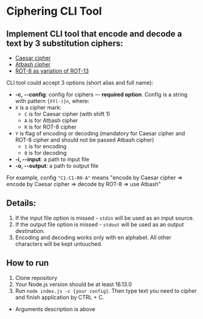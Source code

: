 # Ciphering CLI Tool

## Implement CLI tool that encode and decode a text by 3 substitution ciphers:
* [Caesar cipher](https://en.wikipedia.org/wiki/Caesar_cipher)
* [Atbash cipher](https://en.wikipedia.org/wiki/Atbash)
* [ROT-8 as variation of ROT-13](https://en.wikipedia.org/wiki/ROT13)

CLI tool could accept 3 options (short alias and full name):

*  **-c, --config**: config for ciphers — **required option**. Config is a string with pattern `{XY(-)}n`, where:
  * `X` is a cipher mark:
    * `C` is for Caesar cipher (with shift 1)
    * `A` is for Atbash cipher
    * `R` is for ROT-8 cipher
  * `Y` is flag of encoding or decoding (mandatory for Caesar cipher and ROT-8 cipher and should not be passed Atbash cipher)
    * `1` is for encoding
    * `0` is for decoding
*  **-i, --input**: a path to input file
*  **-o, --output**: a path to output file

For example, config `"C1-C1-R0-A"` means "encode by Caesar cipher => encode by Caesar cipher => decode by ROT-8 => use Atbash"

## Details:
1. If the input file option is missed - `stdin` will be used as an input source.
2. If the output file option is missed - `stdout` will be used as an output destination.
3. Encoding and decoding works only with en alphabet. All other characters will be kept untouched.

## How to run
1. Clone repository
2. Your Node.js version should be at least 16.13.0
3. Run `node index.js -c {your config}`. Then type text you need to cipher and finish application by CTRL + C.
  * Arguments description is above